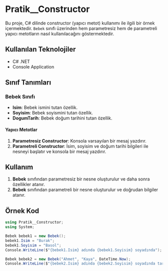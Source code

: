 # Pratik__Constructor

Bu proje, C# dilinde constructor (yapıcı metot) kullanımı ile ilgili bir örnek içermektedir. `Bebek` sınıfı üzerinden hem parametresiz hem de parametreli yapıcı metotların nasıl kullanılacağını göstermektedir.

## Kullanılan Teknolojiler

- C# .NET
- Console Application

## Sınıf Tanımları

### Bebek Sınıfı

- **Isim**: Bebek ismini tutan özellik.
- **Soyisim**: Bebek soyismini tutan özellik.
- **DogumTarih**: Bebek doğum tarihini tutan özellik.

#### Yapıcı Metotlar

1. **Parametresiz Constructor**: Konsola varsayılan bir mesaj yazdırır.
2. **Parametreli Constructor**: İsim, soyisim ve doğum tarihi bilgileri ile nesneyi başlatır ve konsola bir mesaj yazdırır.

## Kullanım

1. **Bebek** sınıfından parametresiz bir nesne oluşturulur ve daha sonra özellikler atanır.
2. **Bebek** sınıfından parametreli bir nesne oluşturulur ve doğrudan bilgiler atanır.

## Örnek Kod

```csharp
using Pratik__Constructor;
using System;

Bebek bebek1 = new Bebek();
bebek1.Isim = "Burak";
bebek1.Soyisim = "Basol";
Console.WriteLine($"{bebek1.Isim} adında {bebek1.Soyisim} soyadında");

Bebek bebek2 = new Bebek("Ahmet", "Kaya", DateTime.Now);
Console.WriteLine($"{bebek2.Isim} adında {bebek2.Soyisim} soyadında tarihinde: {bebek2.DogumTarih} doğdum.");
